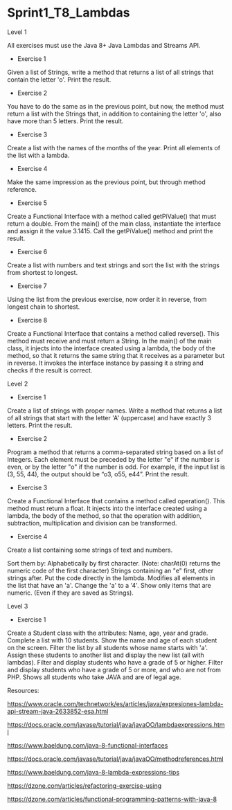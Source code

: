 # Sprint1_T8_Lambdas

Level 1

All exercises must use the Java 8+ Java Lambdas and Streams API.

- Exercise 1

Given a list of Strings, write a method that returns a list of all strings that contain the letter 'o'. Print the result.

- Exercise 2

You have to do the same as in the previous point, but now, the method must return a list with the Strings that, in addition to containing the letter 'o', also have more than 5 letters. Print the result.

- Exercise 3

Create a list with the names of the months of the year. Print all elements of the list with a lambda.

- Exercise 4

Make the same impression as the previous point, but through method reference.

- Exercise 5

Create a Functional Interface with a method called getPiValue() that must return a double. From the main() of the main class, instantiate the interface and assign it the value 3.1415. Call the getPiValue() method and print the result.

- Exercise 6

Create a list with numbers and text strings and sort the list with the strings from shortest to longest.

- Exercise 7

Using the list from the previous exercise, now order it in reverse, from longest chain to shortest.

- Exercise 8

Create a Functional Interface that contains a method called reverse(). This method must receive and must return a String. In the main() of the main class, it injects into the interface created using a lambda, the body of the method, so that it returns the same string that it receives as a parameter but in reverse. It invokes the interface instance by passing it a string and checks if the result is correct.


Level 2

- Exercise 1

Create a list of strings with proper names. Write a method that returns a list of all strings that start with the letter 'A' (uppercase) and have exactly 3 letters. Print the result.

- Exercise 2

Program a method that returns a comma-separated string based on a list of Integers. Each element must be preceded by the letter "e" if the number is even, or by the letter "o" if the number is odd. For example, if the input list is (3, 55, 44), the output should be “o3, o55, e44”. Print the result.

- Exercise 3

Create a Functional Interface that contains a method called operation(). This method must return a float. It injects into the interface created using a lambda, the body of the method, so that the operation with addition, subtraction, multiplication and division can be transformed.

- Exercise 4

Create a list containing some strings of text and numbers.

Sort them by:
Alphabetically by first character. (Note: charAt(0) returns the numeric code of the first character)
Strings containing an "e" first, other strings after. Put the code directly in the lambda.
Modifies all elements in the list that have an 'a'. Change the 'a' to a '4'.
Show only items that are numeric. (Even if they are saved as Strings).


Level 3

- Exercise 1

Create a Student class with the attributes: Name, age, year and grade.
Complete a list with 10 students.
Show the name and age of each student on the screen.
Filter the list by all students whose name starts with 'a'. Assign these students to another list and display the new list (all with lambdas).
Filter and display students who have a grade of 5 or higher.
Filter and display students who have a grade of 5 or more, and who are not from PHP.
Shows all students who take JAVA and are of legal age.


Resources:

https://www.oracle.com/technetwork/es/articles/java/expresiones-lambda-api-stream-java-2633852-esa.html

https://docs.oracle.com/javase/tutorial/java/javaOO/lambdaexpressions.html

https://www.baeldung.com/java-8-functional-interfaces

https://docs.oracle.com/javase/tutorial/java/javaOO/methodreferences.html

https://www.baeldung.com/java-8-lambda-expressions-tips

https://dzone.com/articles/refactoring-exercise-using

https://dzone.com/articles/functional-programming-patterns-with-java-8